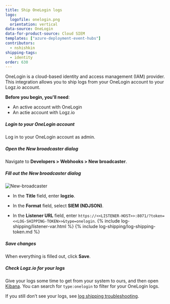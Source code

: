 ```yaml
---
title: Ship OneLogin logs
logo:
  logofile: onelogin.png
  orientation: vertical
data-source: OneLogin
data-for-product-source: Cloud SIEM
templates: ["azure-deployment-event-hubs"]
contributors:
  - nshishkin
shipping-tags:
  - identity
order: 630
---
```


OneLogin is a cloud-based identity and access management (IAM) provider. This integration allows you to ship logs from your OneLogin account to your Logz.io account.

**Before you begin, you'll need**: 

* An active account with OneLogin
* An actie account with Logz.io

<div class="tasklist">

##### Login to your OneLogin account

Log in to your OneLogin account as admin.

##### Open the **New broadcaster** dialog

Navigate to **Developers > Webhooks > New broadcaster**.

##### Fill out the **New broadcaster** dialog
  
![New-broadcaster](https://dytvr9ot2sszz.cloudfront.net/logz-docs/siem/New-broadcaster.png)

* In the **Title** field, enter **logzio**.

* In the **Format** field, select **SIEM (NDJSON)**.

* In the **Listener URL** field, enter `https://<<LISTENER-HOST>>:8071/?token=<<LOG-SHIPPING-TOKEN>>&type=onelogin`. {% include log-shipping/listener-var.html %} {% include log-shipping/log-shipping-token.md %}


##### Save changes

When everything is filled out, click **Save**.


##### Check Logz.io for your logs

Give your logs some time to get from your system to ours, and then open [Kibana](https://app.logz.io/#/dashboard/kibana/discover?). You can search for `type:onelogin` to filter for your OneLogin logs.
  
If you still don’t see your logs, see [log shipping troubleshooting](https://docs.logz.io/user-guide/log-shipping/log-shipping-troubleshooting.html).

</div>

